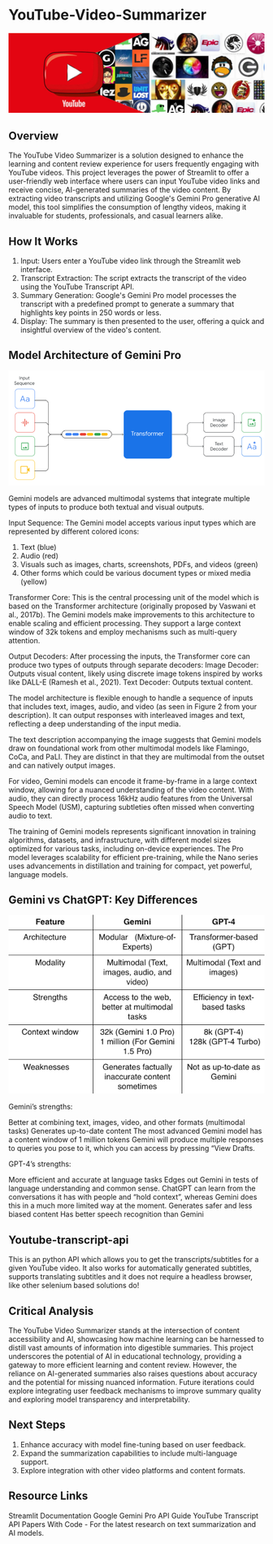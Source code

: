 # YouTube-Video-Summarizer

![Alt text](images/pic2.jpeg)

## Overview

The YouTube Video Summarizer is a solution designed to enhance the learning and content review experience for users frequently engaging with YouTube videos. This project leverages the power of Streamlit to offer a user-friendly web interface where users can input YouTube video links and receive concise, AI-generated summaries of the video content. By extracting video transcripts and utilizing Google's  Gemini Pro generative AI model, this tool simplifies the consumption of lengthy videos, making it invaluable for students, professionals, and casual learners alike.

## How It Works

1. Input: Users enter a YouTube video link through the Streamlit web interface.
2. Transcript Extraction: The script extracts the transcript of the video using the YouTube Transcript API.
3. Summary Generation: Google's Gemini Pro model processes the transcript with a predefined prompt to generate a summary that highlights key points in 250 words or less.
4. Display: The summary is then presented to the user, offering a quick and insightful overview of the video's content.

## Model Architecture of Gemini Pro

![Alt text](images/gemini.png)

Gemini models are advanced multimodal systems that integrate multiple types of inputs to produce both textual and visual outputs.

Input Sequence: The Gemini model accepts various input types which are represented by different colored icons:
1. Text (blue)
2. Audio (red)
3. Visuals such as images, charts, screenshots, PDFs, and videos (green)
4. Other forms which could be various document types or mixed media (yellow)
   
Transformer Core: This is the central processing unit of the model which is based on the Transformer architecture (originally proposed by Vaswani et al., 2017b). The Gemini models make improvements to this architecture to enable scaling and efficient processing. They support a large context window of 32k tokens and employ mechanisms such as multi-query attention.

Output Decoders: After processing the inputs, the Transformer core can produce two types of outputs through separate decoders:
Image Decoder: Outputs visual content, likely using discrete image tokens inspired by works like DALL-E (Ramesh et al., 2021).
Text Decoder: Outputs textual content.

The model architecture is flexible enough to handle a sequence of inputs that includes text, images, audio, and video (as seen in Figure 2 from your description). It can output responses with interleaved images and text, reflecting a deep understanding of the input media.

The text description accompanying the image suggests that Gemini models draw on foundational work from other multimodal models like Flamingo, CoCa, and PaLI. They are distinct in that they are multimodal from the outset and can natively output images.

For video, Gemini models can encode it frame-by-frame in a large context window, allowing for a nuanced understanding of the video content. With audio, they can directly process 16kHz audio features from the Universal Speech Model (USM), capturing subtleties often missed when converting audio to text.

The training of Gemini models represents significant innovation in training algorithms, datasets, and infrastructure, with different model sizes optimized for various tasks, including on-device experiences. The Pro model leverages scalability for efficient pre-training, while the Nano series uses advancements in distillation and training for compact, yet powerful, language models.

## Gemini vs ChatGPT: Key Differences
![Alt text](images/differences.png)


Gemini’s strengths:

Better at combining text, images, video, and other formats (multimodal tasks)
Generates up-to-date content 
The most advanced Gemini model has a content window of 1 million tokens
Gemini will produce multiple responses to queries you pose to it, which you can access by pressing “View Drafts.

GPT-4’s strengths: 

More efficient and accurate at language tasks
Edges out Gemini in tests of language understanding and common sense. ChatGPT can learn from the conversations it has with people and “hold context”, whereas Gemini does this in a much more limited way at the moment.
Generates safer and less biased content
Has better speech recognition than Gemini


## Youtube-transcript-api

This is an python API which allows you to get the transcripts/subtitles for a given YouTube video. It also works for automatically generated subtitles, supports translating subtitles and it does not require a headless browser, like other selenium based solutions do!

## Critical Analysis

The YouTube Video Summarizer stands at the intersection of content accessibility and AI, showcasing how machine learning can be harnessed to distill vast amounts of information into digestible summaries. This project underscores the potential of AI in educational technology, providing a gateway to more efficient learning and content review. However, the reliance on AI-generated summaries also raises questions about accuracy and the potential for missing nuanced information. Future iterations could explore integrating user feedback mechanisms to improve summary quality and exploring model transparency and interpretability.

## Next Steps

1. Enhance accuracy with model fine-tuning based on user feedback.
2. Expand the summarization capabilities to include multi-language support.
3. Explore integration with other video platforms and content formats.

## Resource Links

Streamlit Documentation
Google Gemini Pro API Guide
YouTube Transcript API
Papers With Code - For the latest research on text summarization and AI models.

